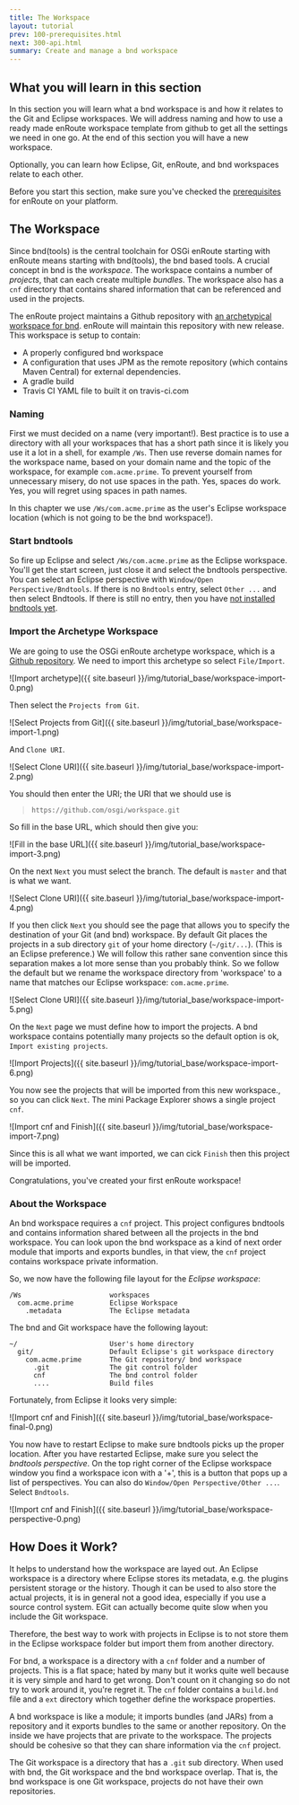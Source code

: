 ```yaml
---
title: The Workspace
layout: tutorial
prev: 100-prerequisites.html
next: 300-api.html
summary: Create and manage a bnd workspace
---
```


## What you will learn in this section

In this section you will learn what a bnd workspace is and how it relates to the Git and Eclipse workspaces. We will address naming and how to use a ready made enRoute workspace template from github to get all the settings we need in one go. At the end of this section you will have a new workspace.

Optionally, you can learn how Eclipse, Git, enRoute, and bnd workspaces relate to each other.

Before you start this section, make sure you've checked the [prerequisites](100-prerequisites.html) for enRoute on your platform. 

## The Workspace

Since bnd(tools) is the central toolchain for OSGi enRoute starting with enRoute means starting with bnd(tools), the bnd based tools. A crucial concept in bnd is the _workspace_. The workspace contains a number of _projects_, that can each create multiple _bundles_. The workspace also has a `cnf` directory that contains shared information that can be referenced and used in the projects. 

The enRoute project maintains a Github repository with [an archetypical workspace for bnd][workspace]. enRoute will maintain this repository with new release. This workspace is setup to contain:

* A properly configured bnd workspace
* A configuration that uses JPM as the remote repository (which contains Maven Central) for external dependencies.
* A gradle build
* Travis CI YAML file to built it on travis-ci.com

### Naming 

First we must decided on a name (very important!). Best practice is to use a directory with all your workspaces that has a short path since it is likely you use it a lot in a shell, for example `/Ws`. Then use reverse domain names for the workspace name, based on your domain name and the topic of the workspace, for example `com.acme.prime`. To prevent yourself from unnecessary misery, do not use spaces in the path. Yes, spaces do work. Yes, you will regret using spaces in path names. 

In this chapter we use `/Ws/com.acme.prime` as the user's Eclipse workspace location (which is not going to be the bnd workspace!).

### Start bndtools

So fire up Eclipse and select `/Ws/com.acme.prime` as the Eclipse workspace. You'll get the start screen, just close it and select the bndtools perspective. You can select an Eclipse perspective with `Window/Open Perspective/Bndtools`. If there is no `Bndtools` entry, select `Other ...` and then select Bndtools. If there is still no entry, then you have [not installed bndtools yet][bndtools-install]. 

### Import the Archetype Workspace

We are going to use the OSGi enRoute archetype workspace, which is a [Github repository][workspace]. We need to import this archetype so select `File/Import`. 

![Import archetype]({{ site.baseurl }}/img/tutorial_base/workspace-import-0.png)

Then select the `Projects from Git`. 

![Select Projects from Git]({{ site.baseurl }}/img/tutorial_base/workspace-import-1.png)

And `Clone URI`. 

![Select Clone URI]({{ site.baseurl }}/img/tutorial_base/workspace-import-2.png)

You should then enter the URI; the URI that we should use is

> `https://github.com/osgi/workspace.git`

So fill in the base URL, which should then give you:

![Fill in the base URL]({{ site.baseurl }}/img/tutorial_base/workspace-import-3.png)

On the next `Next` you must select the branch. The default is `master` and that is what we want.

![Select Clone URI]({{ site.baseurl }}/img/tutorial_base/workspace-import-4.png)

If you then click `Next` you should see the page that allows you to specify the destination of your Git (and bnd) workspace. By default Git places the projects in a sub directory `git` of your home directory (`~/git/...`). (This is an Eclipse preference.) We will follow this rather sane convention since this separation makes a lot more sense than you probably think. So we follow the default but we rename the workspace directory from 'workspace' to a name that matches our Eclipse workspace: `com.acme.prime`.

![Select Clone URI]({{ site.baseurl }}/img/tutorial_base/workspace-import-5.png)

On the `Next` page we must define how to import the projects. A bnd workspace contains potentially many projects so the default option is ok, `Import existing projects`.

![Import Projects]({{ site.baseurl }}/img/tutorial_base/workspace-import-6.png)

You now see the projects that will be imported from this new workspace., so you can click `Next`. The mini Package Explorer shows a single project `cnf`. 

![Import cnf and Finish]({{ site.baseurl }}/img/tutorial_base/workspace-import-7.png)

Since this is all what we want imported, we can cick `Finish` then this project will be imported.
 
Congratulations, you've created your first enRoute workspace!

### About the Workspace

An bnd workspace requires a `cnf` project. This project configures bndtools and contains information shared between all the projects in the bnd workspace. You can look upon the bnd workspace as a kind of next order module that imports and exports bundles, in that view, the `cnf` project contains workspace private information. 

So, we now have the following file layout for the _Eclipse workspace_:

	/Ws                      workspaces
	  com.acme.prime         Eclipse Workspace
	    .metadata            The Eclipse metadata


The bnd and Git workspace have the following layout:

	~/                       User's home directory
	  git/                   Default Eclipse's git workspace directory
	    com.acme.prime       The Git repository/ bnd workspace
	      .git               The git control folder
	      cnf                The bnd control folder 
	      ....               Build files

Fortunately, from Eclipse it looks very simple:

![Import cnf and Finish]({{ site.baseurl }}/img/tutorial_base/workspace-final-0.png)

You now have to restart Eclipse to make sure bndtools picks up the proper location. After you have restarted Eclipse, make sure you select the _bndtools perspective_. On the top right corner of the Eclipse workspace window you find a workspace icon with a '+', this is a button that pops up a list of perspectives. You can also do `Window/Open Perspective/Other ...`. Select `Bndtools`.

![Import cnf and Finish]({{ site.baseurl }}/img/tutorial_base/workspace-perspective-0.png)

## How Does it Work?

It helps to understand how the workspace are layed out. An Eclipse workspace is a directory where Eclipse stores its metadata, e.g. the plugins persistent storage or the history. Though it can be used to also store the actual projects, it is in general not a good idea, especially if you use a source control system. EGit can actually become quite slow when you include the Git workspace.

Therefore, the best way to work with projects in Eclipse is to not store them in the Eclipse workspace folder but import them from another directory.

For bnd, a workspace is a directory with a `cnf` folder and a number of projects. This is a flat space; hated by many but it works quite well because it is very simple and hard to get wrong. Don't count on it changing so do not try to work around it, you're regret it. The `cnf` folder contains a `build.bnd` file and a `ext` directory which together define the workspace properties.

A bnd workspace is like a module; it imports bundles (and JARs) from a repository and it exports bundles to the same or another repository. On the inside we have projects that are private to the workspace. The projects should be cohesive so that they can share information via the `cnf` project.

The Git workspace is a directory that has a `.git` sub directory. When used with bnd, the Git workspace and the bnd workspace overlap. That is, the bnd workspace is one Git workspace, projects do not have their own repositories. 


[workspace]: https://github.com/osgi/workspace
[bndtools-install]: http://bndtools.org/installation.html
